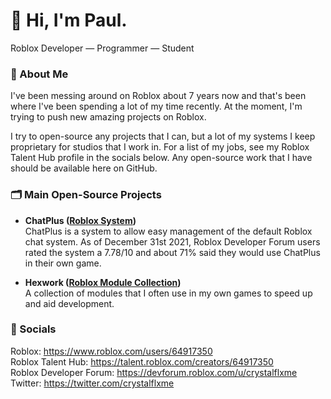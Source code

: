 # 👋 Hi, I'm Paul.
Roblox Developer — Programmer — Student

### 🔎 About Me
I've been messing around on Roblox about 7 years now and that's been where I've been spending a lot of my time recently. At the moment, I'm trying to push new amazing projects on Roblox.

I try to open-source any projects that I can, but a lot of my systems I keep proprietary for studios that I work in. For a list of my jobs, see my Roblox Talent Hub profile in the socials below. Any open-source work that I have should be available here on GitHub.

### 🗂 Main Open-Source Projects
- **ChatPlus ([Roblox System](https://github.com/Crystalflxme/ChatPlus))** <br>
  ChatPlus is a system to allow easy management of the default Roblox chat system. As of December 31st 2021, Roblox Developer Forum users rated the system a 7.78/10 and about 71% said they would use ChatPlus in their own game.

- **Hexwork ([Roblox Module Collection](https://github.com/Crystalflxme/Hexwork))** <br>
  A collection of modules that I often use in my own games to speed up and aid development.

### 💬 Socials
Roblox: https://www.roblox.com/users/64917350 <br>
Roblox Talent Hub: https://talent.roblox.com/creators/64917350 <br>
Roblox Developer Forum: https://devforum.roblox.com/u/crystalflxme <br>
Twitter: https://twitter.com/crystalflxme
